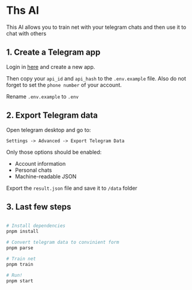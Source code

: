 # Ths AI

This AI allows you to train net with your telegram chats and then use it to chat with others

## 1. Create a Telegram app

Login in [here](https://my.telegram.org/) and create a new app.

Then copy your `api_id` and `api_hash` to the `.env.example` file.
Also do not forget to set the `phone number` of your account.

Rename `.env.example` to `.env`

## 2. Export Telegram data

Open telegram desktop and go to:

`Settings -> Advanced -> Export Telegram Data `

Only those options should be enabled:

- Account information
- Personal chats
- Machine-readable JSON

Export the `result.json` file and save it to `/data` folder

## 3. Last few steps

```bash

# Install dependencies
pnpm install

# Convert telegram data to convinient form
pnpm parse

# Train net
pnpm train

# Run!
pnpm start

```
